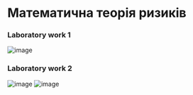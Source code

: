 # Математична теорія ризиків
### Laboratory work 1
![image](https://user-images.githubusercontent.com/90928531/196707498-143c8f52-0c3d-4cb5-85da-49074d4901e9.png)
### Laboratory work 2
![image](https://user-images.githubusercontent.com/90928531/201515963-a3ed2f11-448a-4e9b-bbd8-72f3290eff6b.png)
![image](https://user-images.githubusercontent.com/90928531/201516057-ea7cb11f-b865-4eb5-b651-7a07a6a97954.png)
